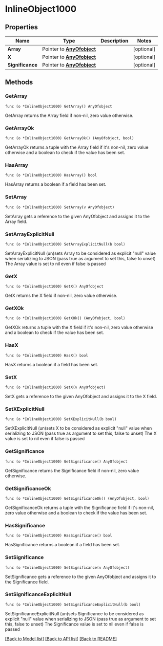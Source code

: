 # InlineObject1000

## Properties

Name | Type | Description | Notes
------------ | ------------- | ------------- | -------------
**Array** | Pointer to [**AnyOfobject**](anyOf&lt;object&gt;.md) |  | [optional] 
**X** | Pointer to [**AnyOfobject**](anyOf&lt;object&gt;.md) |  | [optional] 
**Significance** | Pointer to [**AnyOfobject**](anyOf&lt;object&gt;.md) |  | [optional] 

## Methods

### GetArray

`func (o *InlineObject1000) GetArray() AnyOfobject`

GetArray returns the Array field if non-nil, zero value otherwise.

### GetArrayOk

`func (o *InlineObject1000) GetArrayOk() (AnyOfobject, bool)`

GetArrayOk returns a tuple with the Array field if it's non-nil, zero value otherwise
and a boolean to check if the value has been set.

### HasArray

`func (o *InlineObject1000) HasArray() bool`

HasArray returns a boolean if a field has been set.

### SetArray

`func (o *InlineObject1000) SetArray(v AnyOfobject)`

SetArray gets a reference to the given AnyOfobject and assigns it to the Array field.

### SetArrayExplicitNull

`func (o *InlineObject1000) SetArrayExplicitNull(b bool)`

SetArrayExplicitNull (un)sets Array to be considered as explicit "null" value
when serializing to JSON (pass true as argument to set this, false to unset)
The Array value is set to nil even if false is passed
### GetX

`func (o *InlineObject1000) GetX() AnyOfobject`

GetX returns the X field if non-nil, zero value otherwise.

### GetXOk

`func (o *InlineObject1000) GetXOk() (AnyOfobject, bool)`

GetXOk returns a tuple with the X field if it's non-nil, zero value otherwise
and a boolean to check if the value has been set.

### HasX

`func (o *InlineObject1000) HasX() bool`

HasX returns a boolean if a field has been set.

### SetX

`func (o *InlineObject1000) SetX(v AnyOfobject)`

SetX gets a reference to the given AnyOfobject and assigns it to the X field.

### SetXExplicitNull

`func (o *InlineObject1000) SetXExplicitNull(b bool)`

SetXExplicitNull (un)sets X to be considered as explicit "null" value
when serializing to JSON (pass true as argument to set this, false to unset)
The X value is set to nil even if false is passed
### GetSignificance

`func (o *InlineObject1000) GetSignificance() AnyOfobject`

GetSignificance returns the Significance field if non-nil, zero value otherwise.

### GetSignificanceOk

`func (o *InlineObject1000) GetSignificanceOk() (AnyOfobject, bool)`

GetSignificanceOk returns a tuple with the Significance field if it's non-nil, zero value otherwise
and a boolean to check if the value has been set.

### HasSignificance

`func (o *InlineObject1000) HasSignificance() bool`

HasSignificance returns a boolean if a field has been set.

### SetSignificance

`func (o *InlineObject1000) SetSignificance(v AnyOfobject)`

SetSignificance gets a reference to the given AnyOfobject and assigns it to the Significance field.

### SetSignificanceExplicitNull

`func (o *InlineObject1000) SetSignificanceExplicitNull(b bool)`

SetSignificanceExplicitNull (un)sets Significance to be considered as explicit "null" value
when serializing to JSON (pass true as argument to set this, false to unset)
The Significance value is set to nil even if false is passed

[[Back to Model list]](../README.md#documentation-for-models) [[Back to API list]](../README.md#documentation-for-api-endpoints) [[Back to README]](../README.md)


